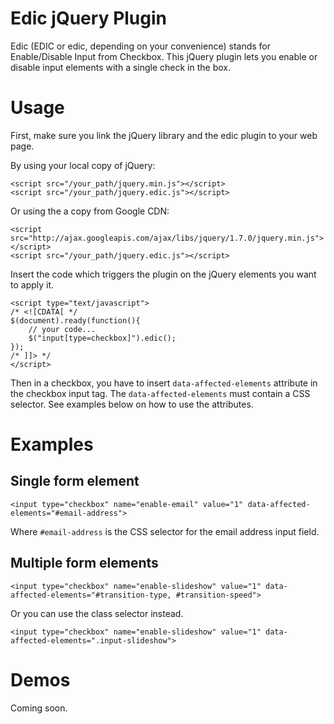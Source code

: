 Edic jQuery Plugin
==================

Edic (EDIC or edic, depending on your convenience) stands for Enable/Disable Input from Checkbox. This jQuery plugin lets you enable or disable input elements with a single check in the box.

Usage
=====

First, make sure you link the jQuery library and the edic plugin to your web page.

By using your local copy of jQuery:

    <script src="/your_path/jquery.min.js"></script>
    <script src="/your_path/jquery.edic.js"></script>

Or using the a copy from Google CDN:

    <script src="http://ajax.googleapis.com/ajax/libs/jquery/1.7.0/jquery.min.js"></script>
    <script src="/your_path/jquery.edic.js"></script>

Insert the code which triggers the plugin on the jQuery elements you want to apply it.

    <script type="text/javascript">
    /* <![CDATA[ */
    $(document).ready(function(){
        // your code...
        $("input[type=checkbox]").edic();
    });
    /* ]]> */
    </script>

Then in a checkbox, you have to insert `data-affected-elements` attribute in the checkbox input tag. The `data-affected-elements` must contain a CSS selector. See examples below on how to use the attributes.


Examples
========

Single form element
-------------------

    <input type="checkbox" name="enable-email" value="1" data-affected-elements="#email-address">
    
Where `#email-address` is the CSS selector for the email address input field.

Multiple form elements
----------------------

    <input type="checkbox" name="enable-slideshow" value="1" data-affected-elements="#transition-type, #transition-speed">
    
Or you can use the class selector instead.

    <input type="checkbox" name="enable-slideshow" value="1" data-affected-elements=".input-slideshow">
    
    
Demos
=====

Coming soon.

